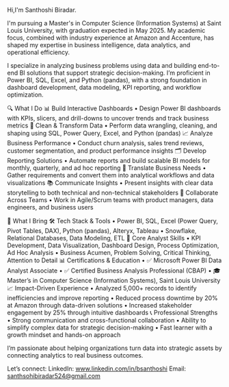 Hi,I'm Santhoshi Biradar.

I'm pursuing a Master's in Computer Science (Information Systems) at Saint Louis University, with graduation expected in May 2025. My academic focus, combined with industry experience at Amazon and Accenture, has shaped my expertise in business intelligence, data analytics, and operational efficiency.

I specialize in analyzing business problems using data and building end-to-end BI solutions that support strategic decision-making. I’m proficient in Power BI, SQL, Excel, and Python (pandas), with a strong foundation in dashboard development, data modeling, KPI reporting, and workflow optimization.

🔍 What I Do
📊 Build Interactive Dashboards
•	Design Power BI dashboards with KPIs, slicers, and drill-downs to uncover trends and track business metrics
🧹 Clean & Transform Data
•	Perform data wrangling, cleaning, and shaping using SQL, Power Query, Excel, and Python (pandas)
📈 Analyze Business Performance
•	Conduct churn analysis, sales trend reviews, customer segmentation, and product performance insights
🗂️ Develop Reporting Solutions
•	Automate reports and build scalable BI models for monthly, quarterly, and ad hoc reporting
💬 Translate Business Needs
•	Gather requirements and convert them into analytical workflows and data visualizations
📚 Communicate Insights
•	Present insights with clear data storytelling to both technical and non-technical stakeholders
🤝 Collaborate Across Teams
•	Work in Agile/Scrum teams with product managers, data engineers, and business users

💼 What I Bring
🛠️ Tech Stack & Tools
•	Power BI, SQL, Excel (Power Query, Pivot Tables, DAX), Python (pandas), Alteryx, Tableau
•	Snowflake, Relational Databases, Data Modeling, ETL
📌 Core Analyst Skills
•	KPI Development, Data Visualization, Dashboard Design, Process Optimization, Ad Hoc Analysis
•	Business Acumen, Problem Solving, Critical Thinking, Attention to Detail
📊 Certifications & Education
•	✅ Microsoft Power BI Data Analyst Associate
•	✅ Certified Business Analysis Professional (CBAP)
•	🎓 Master’s in Computer Science (Information Systems), Saint Louis University
📈 Impact-Driven Experience
•	Analyzed 5,000+ records to identify inefficiencies and improve reporting
•	Reduced process downtime by 20% at Amazon through data-driven solutions
•	Increased stakeholder engagement by 25% through intuitive dashboards
📞 Professional Strengths
•	Strong communication and cross-functional collaboration
•	Ability to simplify complex data for strategic decision-making
•	Fast learner with a growth mindset and hands-on approach

I’m passionate about helping organizations turn data into strategic assets by connecting analytics to real business outcomes.

Let’s connect:
LinkedIn: www.linkedin.com/in/bsanthoshi
Email: santhsohibiradar524@gmail.com




